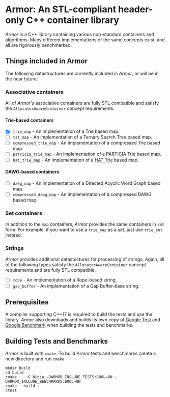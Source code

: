 # Armor: An STL-compliant header-only C++ container library

_Armor_ is a C++ library containing various non-standard containers and
algorithms. Many different implementations of the same concepts exist, and all
are rigorously benchmarked.

## Things included in Armor
The following datastructures are currently included in _Armor_, or will be in
the near future:

### Associative containers

All of _Armor's_ associative containers are fully STL compatible and satisfy the
`AllocatorAwareContainer` concept requirements.

#### Trie-based containers

- [x] `trie_map` - An implementation of a Trie based map.
- [ ] `tst_map` - An implementation of a Ternary Search Tree based map.
- [ ] `compressed_trie_map` - An implementation of a compressed Trie based map.
- [ ] `patricia_trie_map` - An implementation of a PARTICIA Trie based map.
- [ ] `hat_trie_map` - An implementation of a
[HAT Trie](http://crpit.com/confpapers/CRPITV62Askitis.pdf) based map.

#### DAWG-based containers

- [ ] `dawg_map` - An implementation of a Directed Acyclic Word Graph based map.
- [ ] `compressed_dawg_map` - An implementation of a compressed DAWG based map.

### Set containers

In addition to the `map` containers, _Armor_ provides the same containers in
`set` form. For example, if you want to use a `trie_map` as a set, just use
`trie_set` instead.

### Strings

_Armor_ provides additional datastuctures for processing of strings. Again, all
of the following types satisfy the `AllocatorAwareContainer` concept
requirements and are fully STL compatible.

- [ ] `rope` - An implementation of a Rope-based string.
- [ ] `gap_buffer` - An implementation of a Gap Buffer-base string.

## Prerequisites

A compiler supporting C++17 is required to build the tests and use the library.
_Armor_ also downloads and builds its own copy of
[Google Test](https://github.com/google/googletest) and
[Google Benchmark](https://github.com/google/benchmark) when building the tests
and benchmarks.

## Building Tests and Benchmarks

_Armor_ is built with `cmake`. To build _Armor_ tests and benchmarks create a
new directory and run `cmake`.

    mkdir build
    cd build
    cmake .. -G Ninja -DARMOR_INCLUDE_TESTS:BOOL=ON -DARMOR_INCLUDE_BENCHMARKS:BOOL=ON
    cmake --build .
    ctest

